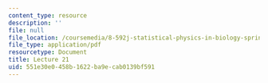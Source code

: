 ```yaml
---
content_type: resource
description: ''
file: null
file_location: /coursemedia/8-592j-statistical-physics-in-biology-spring-2011/551e30e0458b1622ba9ecab0139bf591_MIT8_592JS11_lec21.pdf
file_type: application/pdf
resourcetype: Document
title: Lecture 21
uid: 551e30e0-458b-1622-ba9e-cab0139bf591
---
```

